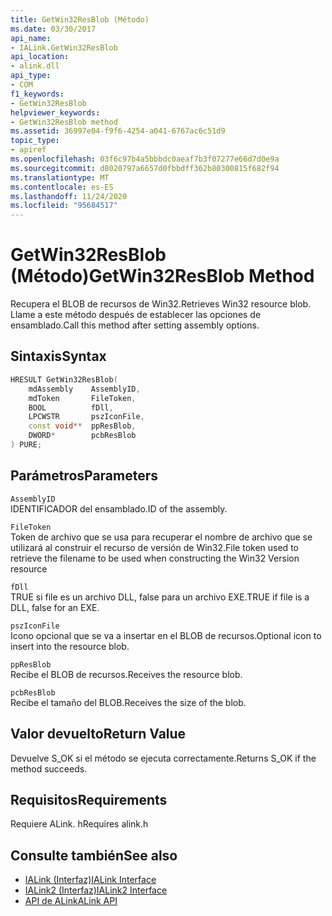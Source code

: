 ```yaml
---
title: GetWin32ResBlob (Método)
ms.date: 03/30/2017
api_name:
- IALink.GetWin32ResBlob
api_location:
- alink.dll
api_type:
- COM
f1_keywords:
- GetWin32ResBlob
helpviewer_keywords:
- GetWin32ResBlob method
ms.assetid: 36997e04-f9f6-4254-a041-6767ac6c51d9
topic_type:
- apiref
ms.openlocfilehash: 03f6c97b4a5bbbdc0aeaf7b3f07277e66d7d0e9a
ms.sourcegitcommit: d8020797a6657d0fbbdff362b80300815f682f94
ms.translationtype: MT
ms.contentlocale: es-ES
ms.lasthandoff: 11/24/2020
ms.locfileid: "95684517"
---
```

# <a name="getwin32resblob-method"></a><span data-ttu-id="b08a6-102">GetWin32ResBlob (Método)</span><span class="sxs-lookup"><span data-stu-id="b08a6-102">GetWin32ResBlob Method</span></span>

<span data-ttu-id="b08a6-103">Recupera el BLOB de recursos de Win32.</span><span class="sxs-lookup"><span data-stu-id="b08a6-103">Retrieves Win32 resource blob.</span></span> <span data-ttu-id="b08a6-104">Llame a este método después de establecer las opciones de ensamblado.</span><span class="sxs-lookup"><span data-stu-id="b08a6-104">Call this method after setting assembly options.</span></span>  
  
## <a name="syntax"></a><span data-ttu-id="b08a6-105">Sintaxis</span><span class="sxs-lookup"><span data-stu-id="b08a6-105">Syntax</span></span>  
  
```cpp  
HRESULT GetWin32ResBlob(  
    mdAssembly    AssemblyID,  
    mdToken       FileToken,  
    BOOL          fDll,  
    LPCWSTR       pszIconFile,  
    const void**  ppResBlob,  
    DWORD*        pcbResBlob  
) PURE;  
```  
  
## <a name="parameters"></a><span data-ttu-id="b08a6-106">Parámetros</span><span class="sxs-lookup"><span data-stu-id="b08a6-106">Parameters</span></span>  

 `AssemblyID`  
 <span data-ttu-id="b08a6-107">IDENTIFICADOR del ensamblado.</span><span class="sxs-lookup"><span data-stu-id="b08a6-107">ID of the assembly.</span></span>  
  
 `FileToken`  
 <span data-ttu-id="b08a6-108">Token de archivo que se usa para recuperar el nombre de archivo que se utilizará al construir el recurso de versión de Win32.</span><span class="sxs-lookup"><span data-stu-id="b08a6-108">File token used to retrieve the filename to be used when constructing the Win32 Version resource</span></span>  
  
 `fDll`  
 <span data-ttu-id="b08a6-109">TRUE si file es un archivo DLL, false para un archivo EXE.</span><span class="sxs-lookup"><span data-stu-id="b08a6-109">TRUE if file is a DLL, false for an EXE.</span></span>  
  
 `pszIconFile`  
 <span data-ttu-id="b08a6-110">Icono opcional que se va a insertar en el BLOB de recursos.</span><span class="sxs-lookup"><span data-stu-id="b08a6-110">Optional icon to insert into the resource blob.</span></span>  
  
 `ppResBlob`  
 <span data-ttu-id="b08a6-111">Recibe el BLOB de recursos.</span><span class="sxs-lookup"><span data-stu-id="b08a6-111">Receives the resource blob.</span></span>  
  
 `pcbResBlob`  
 <span data-ttu-id="b08a6-112">Recibe el tamaño del BLOB.</span><span class="sxs-lookup"><span data-stu-id="b08a6-112">Receives the size of the blob.</span></span>  
  
## <a name="return-value"></a><span data-ttu-id="b08a6-113">Valor devuelto</span><span class="sxs-lookup"><span data-stu-id="b08a6-113">Return Value</span></span>  

 <span data-ttu-id="b08a6-114">Devuelve S_OK si el método se ejecuta correctamente.</span><span class="sxs-lookup"><span data-stu-id="b08a6-114">Returns S_OK if the method succeeds.</span></span>  
  
## <a name="requirements"></a><span data-ttu-id="b08a6-115">Requisitos</span><span class="sxs-lookup"><span data-stu-id="b08a6-115">Requirements</span></span>  

 <span data-ttu-id="b08a6-116">Requiere ALink. h</span><span class="sxs-lookup"><span data-stu-id="b08a6-116">Requires alink.h</span></span>  
  
## <a name="see-also"></a><span data-ttu-id="b08a6-117">Consulte también</span><span class="sxs-lookup"><span data-stu-id="b08a6-117">See also</span></span>

- [<span data-ttu-id="b08a6-118">IALink (Interfaz)</span><span class="sxs-lookup"><span data-stu-id="b08a6-118">IALink Interface</span></span>](ialink-interface.md)
- [<span data-ttu-id="b08a6-119">IALink2 (Interfaz)</span><span class="sxs-lookup"><span data-stu-id="b08a6-119">IALink2 Interface</span></span>](ialink2-interface.md)
- [<span data-ttu-id="b08a6-120">API de ALink</span><span class="sxs-lookup"><span data-stu-id="b08a6-120">ALink API</span></span>](index.md)
